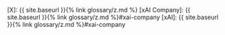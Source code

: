 [X]: {{ site.baseurl }}{% link glossary/z.md %}
[xAI Company]: {{ site.baseurl }}{% link glossary/z.md %}#xai-company
[xAI]: {{ site.baseurl }}{% link glossary/z.md %}#xai-company
